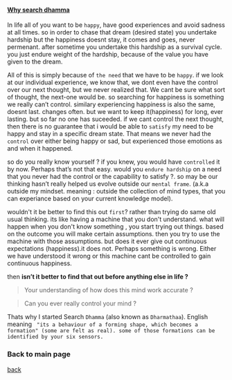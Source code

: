 #### <b><u> Why search dhamma </u></b> 



In life all of you want to be `happy`, have good experiences and avoid sadness at all times. so in order to chase that dream (desired state) you undertake hardship but the happiness doesnt stay, it comes and goes, never permenant. after sometime you undertake this hardship as a survival cycle. you just endure weight of the hardship, because of the value you have given to the dream.

All of this is simply because of `the need` that we have to be `happy`. if we look at our individual experience, we know that, we dont even have the control over our next thought, but we never realized that. We cant be sure what sort of thought, the next-one would be. so searching for happiness is something we really can’t control. similary experiencing happiness is also the same, doesnt last. changes often. but we want to keep it(happiness) for long, ever lasting. but so far no one has suceeded. if we cant control the next thought, then there is no guarantee that i would be able to `satisfy` my need to be happy and stay in a specific dream state. That means we never had the `control` over either being happy or sad, but experienced those emotions as and when it happened.

so do you really know yourself ? if you knew, you would have `controlled` it by now. Perhaps that’s not that easy. would you `endure hardship` on a need that you never had the control or the capability to satisfy ?. so may be our thinking hasn’t really helped us evolve outside our `mental frame`. (a.k.a outside my mindset. meaning : outside the collection of mind types, that you can experiance based on your current knowledge model).

wouldn't it be better to find this out `first`? rather than trying do same old usual thinking. its like having a machine that you don't understand. what will happen when you don't know something , you start trying out things. based on the outcome you will make certain assumptions. then you try to use the machine with those assumptions. but does it ever give out continuous expectations (happiness).it does not. Perhaps something is wrong. Either we have understood it wrong or this machine cant be controlled to gain continuous happiness. 

then <b>  isn’t it better to find that out before anything else in life ? </b>

> Your understanding of how does this mind work accurate ?

> Can you ever really control your mind ?

Thats why I started Search `Dhamma` (also known as `Dharmathaa`). English meaning ` "its a behaviour of a forming shape, which becomes a formation" (some are felt as real). some of those formations can be identified by your six sensors.`  


### Back to main page
[back](https://github.com/dinukx/dhamma-notes/blob/main/Reference_list.md)